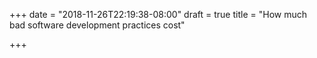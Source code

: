 +++
date = "2018-11-26T22:19:38-08:00"
draft = true
title = "How much bad software development practices cost"

+++
